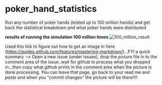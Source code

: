 # poker_hand_statistics
Run any number of poker hands (tested up to 100 million hands) and get back the statistical breakdown and what poker hands were distributed

**results of running the simulation 100 million times**
![100_million_result](https://user-images.githubusercontent.com/17306905/94355659-ee959c80-0053-11eb-924d-a9c69bb93b5b.png)

Used this link to figure out how to get an image in here (https://guides.github.com/features/mastering-markdown/)...FYI a quick summary --> Open a new issue (under issues), drop the picture file in to the comment area of the issue..wait for github to process what you dropped in...then copy what github prints in the comment area when the picture is done processing. You can leave that page, go back to your read me and *paste* and when you "commit changes" the picture will be there!!!! 

